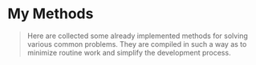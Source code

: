 # My Methods
>Here are collected some already implemented methods for solving various common problems.
They are compiled in such a way as to minimize routine work and simplify the development process.